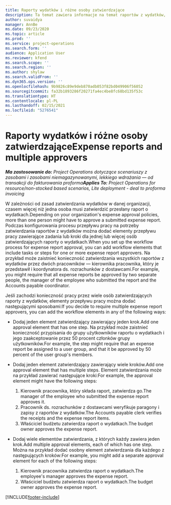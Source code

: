 ```yaml
---
title: Raporty wydatków i różne osoby zatwierdzające
description: Ta temat zawiera informacje na temat raportów z wydatków, które wymagają zatwierdzenia przez więcej niż jedną osobę.
author: suvaidya
manager: AnnBe
ms.date: 09/23/2020
ms.topic: article
ms.prod: ''
ms.service: project-operations
ms.search.form: ''
audience: Application User
ms.reviewer: kfend
ms.search.scope: ''
ms.search.region: ''
ms.author: shylaw
ms.search.validFrom: ''
ms.dyn365.ops.version: ''
ms.openlocfilehash: 9b9826c89e9deb870adb053f82bd049906f56052
ms.sourcegitcommit: fa32b1893286f20271fa4ec4be8fc68bd135f53c
ms.translationtype: HT
ms.contentlocale: pl-PL
ms.lasthandoff: 02/15/2021
ms.locfileid: "5276541"
---
```

# <a name="expense-reports-and-multiple-approvers"></a><span data-ttu-id="57ff1-103">Raporty wydatków i różne osoby zatwierdzające</span><span class="sxs-lookup"><span data-stu-id="57ff1-103">Expense reports and multiple approvers</span></span>

<span data-ttu-id="57ff1-104">_**Ma zastosowanie do:** Project Operations dotyczące scenariuszy z zasobami i zasobami niemagazynowanymi, lekkiego wdrażania — od transakcji do fakturowania proforma_</span><span class="sxs-lookup"><span data-stu-id="57ff1-104">_**Applies To:** Project Operations for resource/non-stocked based scenarios, Lite deployment - deal to proforma invoicing_</span></span>

<span data-ttu-id="57ff1-105">W zależności od zasad zatwierdzania wydatków w danej organizacji, czasem więcej niż jedna osoba musi zatwierdzić przesłany raport o wydatkach.</span><span class="sxs-lookup"><span data-stu-id="57ff1-105">Depending on your organization's expense approval policies, more than one person might have to approve a submitted expense report.</span></span> <span data-ttu-id="57ff1-106">Podczas konfigurowania procesu przepływu pracy na potrzeby zatwierdzania raportów z wydatków można dodać elementy przepływu pracy zawierające zadania lub kroki dla jednej lub więcej osób zatwierdzających raporty o wydatkach.</span><span class="sxs-lookup"><span data-stu-id="57ff1-106">When you set up the workflow process for expense report approval, you can add workflow elements that include tasks or steps for one or more expense report approvers.</span></span> <span data-ttu-id="57ff1-107">Na przykład może zaistnieć konieczność zatwierdzania wszystkich raportów z wydatków przez dwóch pracowników — kierownika pracownika, który je przedstawił i koordynatora ds. rozrachunków z dostawcami.</span><span class="sxs-lookup"><span data-stu-id="57ff1-107">For example, you might require that all expense reports be approved by two separate people, the manager of the employee who submitted the report and the Accounts payable coordinator.</span></span>

<span data-ttu-id="57ff1-108">Jeśli zachodzi konieczność pracy przez wiele osób zatwierdzających raporty z wydatków, elementy przepływu pracy można dodać następującymi sposobami:</span><span class="sxs-lookup"><span data-stu-id="57ff1-108">If you decide to require multiple expense report approvers, you can add the workflow elements in any of the following ways:</span></span>

- <span data-ttu-id="57ff1-109">Dodaj jeden element zatwierdzający zawierający jeden krok.</span><span class="sxs-lookup"><span data-stu-id="57ff1-109">Add one approval element that has one step.</span></span> <span data-ttu-id="57ff1-110">Na przykład może zaistnieć konieczność przypisania do grupy użytkowników raportu o wydatkach i jego zaakceptowanie przez 50 procent członków grupy użytkowników.</span><span class="sxs-lookup"><span data-stu-id="57ff1-110">For example, the step might require that an expense report be assigned to a user group, and that it be approved by 50 percent of the user group's members.</span></span>
- <span data-ttu-id="57ff1-111">Dodaj jeden element zatwierdzający zawierający wiele kroków.</span><span class="sxs-lookup"><span data-stu-id="57ff1-111">Add one approval element that has multiple steps.</span></span> <span data-ttu-id="57ff1-112">Element zatwierdzania może na przykład zawierać następujące kroki:</span><span class="sxs-lookup"><span data-stu-id="57ff1-112">For example, the approval element might have the following steps:</span></span>

    1. <span data-ttu-id="57ff1-113">Kierownik pracownika, który składa raport, zatwierdza go.</span><span class="sxs-lookup"><span data-stu-id="57ff1-113">The manager of the employee who submitted the expense report approves it.</span></span>
    2. <span data-ttu-id="57ff1-114">Pracownik ds. rozrachunków z dostawcami weryfikuje paragony i zapisy z raportów z wydatków.</span><span class="sxs-lookup"><span data-stu-id="57ff1-114">The Accounts payable clerk verifies the receipts and the expense report items.</span></span>
    3. <span data-ttu-id="57ff1-115">Właściciel budżetu zatwierdza raport o wydatkach.</span><span class="sxs-lookup"><span data-stu-id="57ff1-115">The budget owner approves the expense report.</span></span>

- <span data-ttu-id="57ff1-116">Dodaj wiele elementów zatwierdzania, z których każdy zawiera jeden krok.</span><span class="sxs-lookup"><span data-stu-id="57ff1-116">Add multiple approval elements, each of which has one step.</span></span> <span data-ttu-id="57ff1-117">Można na przykład dodać osobny element zatwierdzania dla każdego z następujących kroków:</span><span class="sxs-lookup"><span data-stu-id="57ff1-117">For example, you might add a separate approval element for each of the following steps:</span></span>

    1. <span data-ttu-id="57ff1-118">Kierownik pracownika zatwierdza raport o wydatkach.</span><span class="sxs-lookup"><span data-stu-id="57ff1-118">The employee's manager approves the expense report.</span></span>
    2. <span data-ttu-id="57ff1-119">Właściciel budżetu zatwierdza raport o wydatkach.</span><span class="sxs-lookup"><span data-stu-id="57ff1-119">The budget owner approves the expense report.</span></span>


[!INCLUDE[footer-include](../includes/footer-banner.md)]
